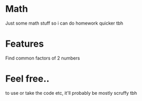 # Math
Just some math stuff so i can do homework quicker tbh

# Features
Find common factors of 2 numbers

# Feel free..
to use or take the code etc, it'll probably be mostly scruffy tbh
